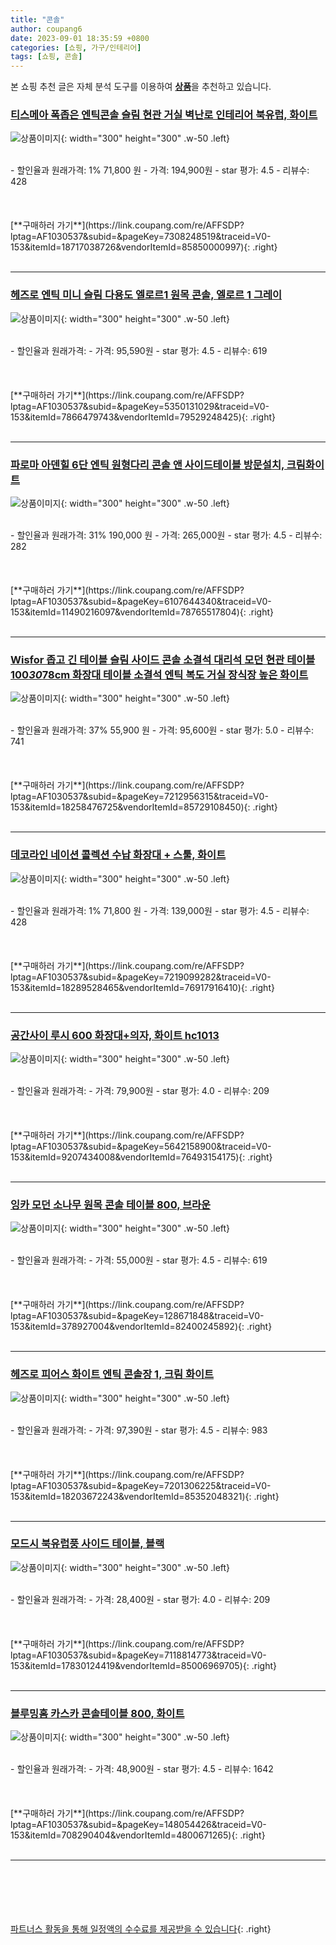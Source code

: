 ```yaml
---
title: "콘솔"
author: coupang6
date: 2023-09-01 18:35:59 +0800
categories: [쇼핑, 가구/인테리어]
tags: [쇼핑, 콘솔]
---
```


본 쇼핑 추천 글은 자체 분석 도구를 이용하여 [**상품**](https://link.coupang.com/a/bao1ui)을 추천하고 있습니다.

### [티스메아 폭좁은 엔틱콘솔 슬림 현관 거실 벽난로 인테리어 북유럽, 화이트](https://link.coupang.com/re/AFFSDP?lptag=AF1030537&subid=&pageKey=7308248519&traceid=V0-153&itemId=18717038726&vendorItemId=85850000997)

![상품이미지](https://thumbnail6.coupangcdn.com/thumbnails/remote/230x230ex/image/vendor_inventory/494b/990cd8b0c5e97d603288bfca7e849eeb545c5e6431ffeb1b7850960344b2.png){: width="300" height="300" .w-50 .left}


<br>
- 할인율과 원래가격: 1%  71,800   원
- 가격: 194,900원
- star 평가: 4.5
- 리뷰수: 428
<br>
<br>
<br>
<br>
[**구매하러 가기**](https://link.coupang.com/re/AFFSDP?lptag=AF1030537&subid=&pageKey=7308248519&traceid=V0-153&itemId=18717038726&vendorItemId=85850000997){: .right}
<br>
<br>

---

### [헤즈로 엔틱 미니 슬림 다용도 엘로르1 원목 콘솔, 엘로르 1 그레이](https://link.coupang.com/re/AFFSDP?lptag=AF1030537&subid=&pageKey=5350131029&traceid=V0-153&itemId=7866479743&vendorItemId=79529248425)

![상품이미지](https://thumbnail8.coupangcdn.com/thumbnails/remote/230x230ex/image/vendor_inventory/5e3d/a4f8c7299a9de74e7c2fdfcd90e8e7f08eac5f22c723596b7f01fa10df80.jpg){: width="300" height="300" .w-50 .left}


<br>
- 할인율과 원래가격: 
- 가격: 95,590원
- star 평가: 4.5
- 리뷰수: 619
<br>
<br>
<br>
<br>
[**구매하러 가기**](https://link.coupang.com/re/AFFSDP?lptag=AF1030537&subid=&pageKey=5350131029&traceid=V0-153&itemId=7866479743&vendorItemId=79529248425){: .right}
<br>
<br>

---

### [파로마 아덴힐 6단 엔틱 원형다리 콘솔 앤 사이드테이블 방문설치, 크림화이트](https://link.coupang.com/re/AFFSDP?lptag=AF1030537&subid=&pageKey=6107644340&traceid=V0-153&itemId=11490216097&vendorItemId=78765517804)

![상품이미지](https://thumbnail6.coupangcdn.com/thumbnails/remote/230x230ex/image/retail/images/6922538644578031-18ed58d7-8afb-48f1-a6de-b582cec98c66.jpg){: width="300" height="300" .w-50 .left}


<br>
- 할인율과 원래가격: 31%  190,000   원
- 가격: 265,000원
- star 평가: 4.5
- 리뷰수: 282
<br>
<br>
<br>
<br>
[**구매하러 가기**](https://link.coupang.com/re/AFFSDP?lptag=AF1030537&subid=&pageKey=6107644340&traceid=V0-153&itemId=11490216097&vendorItemId=78765517804){: .right}
<br>
<br>

---

### [Wisfor 좁고 긴 테이블 슬림 사이드 콘솔 소결석 대리석 모던 현관 테이블 100*30*78cm 화장대 테이블 소결석 엔틱 복도 거실 장식장 높은 화이트](https://link.coupang.com/re/AFFSDP?lptag=AF1030537&subid=&pageKey=7212956315&traceid=V0-153&itemId=18258476725&vendorItemId=85729108450)

![상품이미지](https://thumbnail9.coupangcdn.com/thumbnails/remote/230x230ex/image/vendor_inventory/e9c6/bf439d10afbcb187e84ace73f0cace515c8dddf77756c9faebab87d96834.jpg){: width="300" height="300" .w-50 .left}


<br>
- 할인율과 원래가격: 37%  55,900   원
- 가격: 95,600원
- star 평가: 5.0
- 리뷰수: 741
<br>
<br>
<br>
<br>
[**구매하러 가기**](https://link.coupang.com/re/AFFSDP?lptag=AF1030537&subid=&pageKey=7212956315&traceid=V0-153&itemId=18258476725&vendorItemId=85729108450){: .right}
<br>
<br>

---

### [데코라인 네이션 콜렉션 수납 화장대 + 스툴, 화이트](https://link.coupang.com/re/AFFSDP?lptag=AF1030537&subid=&pageKey=7219099282&traceid=V0-153&itemId=18289528465&vendorItemId=76917916410)

![상품이미지](https://thumbnail7.coupangcdn.com/thumbnails/remote/230x230ex/image/vendor_inventory/3446/648359efb7d5467f419a2894f7fa45dc02b5be9dc5905e0865bbef0009da.jpg){: width="300" height="300" .w-50 .left}


<br>
- 할인율과 원래가격: 1%  71,800   원
- 가격: 139,000원
- star 평가: 4.5
- 리뷰수: 428
<br>
<br>
<br>
<br>
[**구매하러 가기**](https://link.coupang.com/re/AFFSDP?lptag=AF1030537&subid=&pageKey=7219099282&traceid=V0-153&itemId=18289528465&vendorItemId=76917916410){: .right}
<br>
<br>

---

### [공간사이 루시 600 화장대+의자, 화이트 hc1013](https://link.coupang.com/re/AFFSDP?lptag=AF1030537&subid=&pageKey=5642158900&traceid=V0-153&itemId=9207434008&vendorItemId=76493154175)

![상품이미지](https://thumbnail10.coupangcdn.com/thumbnails/remote/230x230ex/image/vendor_inventory/49d5/a009913d40d2e314327e8e57a7fed73170a62ce1677a092a65416d2887a7.jpg){: width="300" height="300" .w-50 .left}


<br>
- 할인율과 원래가격: 
- 가격: 79,900원
- star 평가: 4.0
- 리뷰수: 209
<br>
<br>
<br>
<br>
[**구매하러 가기**](https://link.coupang.com/re/AFFSDP?lptag=AF1030537&subid=&pageKey=5642158900&traceid=V0-153&itemId=9207434008&vendorItemId=76493154175){: .right}
<br>
<br>

---

### [잉카 모던 소나무 원목 콘솔 테이블 800, 브라운](https://link.coupang.com/re/AFFSDP?lptag=AF1030537&subid=&pageKey=128671848&traceid=V0-153&itemId=378927004&vendorItemId=82400245892)

![상품이미지](https://thumbnail8.coupangcdn.com/thumbnails/remote/230x230ex/image/vendor_inventory/a096/6a14b650dbefba6d9b872b4a7b4055a6be133e1d5177b26cd57192b040ef.jpg){: width="300" height="300" .w-50 .left}


<br>
- 할인율과 원래가격: 
- 가격: 55,000원
- star 평가: 4.5
- 리뷰수: 619
<br>
<br>
<br>
<br>
[**구매하러 가기**](https://link.coupang.com/re/AFFSDP?lptag=AF1030537&subid=&pageKey=128671848&traceid=V0-153&itemId=378927004&vendorItemId=82400245892){: .right}
<br>
<br>

---

### [헤즈로 피어스 화이트 엔틱 콘솔장 1, 크림 화이트](https://link.coupang.com/re/AFFSDP?lptag=AF1030537&subid=&pageKey=7201306225&traceid=V0-153&itemId=18203672243&vendorItemId=85352048321)

![상품이미지](https://thumbnail9.coupangcdn.com/thumbnails/remote/230x230ex/image/rs_quotation_api/7p3khwlq/615787a89e1044d2b3f17c4e3b8154b0.jpg){: width="300" height="300" .w-50 .left}


<br>
- 할인율과 원래가격: 
- 가격: 97,390원
- star 평가: 4.5
- 리뷰수: 983
<br>
<br>
<br>
<br>
[**구매하러 가기**](https://link.coupang.com/re/AFFSDP?lptag=AF1030537&subid=&pageKey=7201306225&traceid=V0-153&itemId=18203672243&vendorItemId=85352048321){: .right}
<br>
<br>

---

### [모드시 북유럽풍 사이드 테이블, 블랙](https://link.coupang.com/re/AFFSDP?lptag=AF1030537&subid=&pageKey=7118814773&traceid=V0-153&itemId=17830124419&vendorItemId=85006969705)

![상품이미지](https://thumbnail8.coupangcdn.com/thumbnails/remote/230x230ex/image/vendor_inventory/fda2/1e42352725ea60f52633c468fc84faf8f051a42e171ce545f57a3747233f.jpg){: width="300" height="300" .w-50 .left}


<br>
- 할인율과 원래가격: 
- 가격: 28,400원
- star 평가: 4.0
- 리뷰수: 209
<br>
<br>
<br>
<br>
[**구매하러 가기**](https://link.coupang.com/re/AFFSDP?lptag=AF1030537&subid=&pageKey=7118814773&traceid=V0-153&itemId=17830124419&vendorItemId=85006969705){: .right}
<br>
<br>

---

### [블루밍홈 카스카 콘솔테이블 800, 화이트](https://link.coupang.com/re/AFFSDP?lptag=AF1030537&subid=&pageKey=148054426&traceid=V0-153&itemId=708290404&vendorItemId=4800671265)

![상품이미지](https://thumbnail7.coupangcdn.com/thumbnails/remote/230x230ex/image/retail/images/2019/05/17/12/0/ea204d87-2caf-4eaa-911b-b7a48e99cda9.jpg){: width="300" height="300" .w-50 .left}


<br>
- 할인율과 원래가격: 
- 가격: 48,900원
- star 평가: 4.5
- 리뷰수: 1642
<br>
<br>
<br>
<br>
[**구매하러 가기**](https://link.coupang.com/re/AFFSDP?lptag=AF1030537&subid=&pageKey=148054426&traceid=V0-153&itemId=708290404&vendorItemId=4800671265){: .right}
<br>
<br>

---
<br><br><br><br><br> [파트너스 활동을 통해 일정액의 수수료를 제공받을 수 있습니다](https://link.coupang.com/a/bao1ui){: .right}